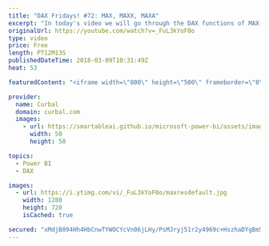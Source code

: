 ```yaml
---
title: "DAX Fridays! #72: MAX, MAXX, MAXA"
excerpt: "In today's video we will go through the DAX functions of MAX, MAXX and MAXA.  Link to DAX glossary:  https://curbal.com/blog/glossary/max-dax  PREVIOUS VIDEO: NEXT VIDEO: https://youtu.be/1Swyk3jJ63k  EXCEL SURVEY: https://1drv.ms/xs/s!Ar8CDNp8cGTcgjaHonN82T8I1jQT   Looking for a download file? Go to"
originalUrl: https://youtube.com/watch?v=_FuL3kYoF0o
type: video
price: Free
length: PT12M13S
publishedDateTime: 2018-03-09T10:31:49Z
heat: 53

featuredContent: "<iframe width=\"800\" height=\"500\" frameborder=\"0\" src=\"https://www.youtube.com/embed/_FuL3kYoF0o\" allow=\"accelerometer; autoplay; encrypted-media; gyroscope; picture-in-picture\" allowfullscreen></iframe>"

provider:
  name: Curbal
  domain: curbal.com
  images:
    - url: https://smartableai.github.io/microsoft-power-bi/assets/images/organizations/curbal.com-50x50.jpg
      width: 50
      height: 50

topics:
  - Power BI
  - DAX

images:
  - url: https://i.ytimg.com/vi/_FuL3kYoF0o/maxresdefault.jpg
    width: 1280
    height: 720
    isCached: true

secured: "xMdjB094Hh4HbCnwTYWOCYcVn06jLHy/PsMJryj51r2y4969c+HszhaDYgBm5+8lLH+rF1Q5Hec+BBvwQK0AHVpd++HifXBrVIOnub64FKnRp8FrSZG6jIUsJSD4DBKcjSnxVGg59mP9eg6dlUVqS/OhGsUi67I7NwGn13yDGkyxmSV4TFwJMzxVuWRYX/MFllGrhb0bQuMJIaAQfjXg+LN/kGsJfFhw+zVSQG/RzUkqW/G/a8llVm06S+VsUf+sXg0aaTuALrXnadhC4eEskiUlgdPSvPAnpBEVaL0sRcjVqeKdX0+32tluXEVkny/w7vlo3pP3XehwEU0ORjlOnf8o/Wd23ZORq7IN6Hvkf2uZOTjJGyb/UUBvVVEpX840NGKIfmykFZwIqlqMFf25h1nYZr0BDKQ0ZMuTTQCC9xs=;GaCVBuS/RInwL7cO4usTbQ=="
---
```



